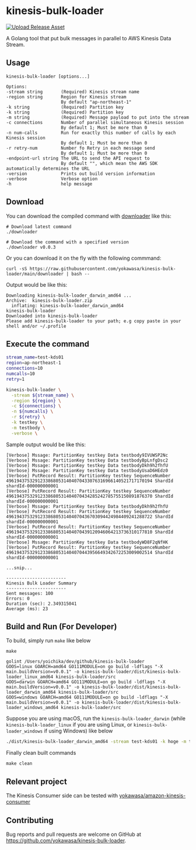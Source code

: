 # kinesis-bulk-loader

[![Upload Release Asset](https://github.com/yokawasa/kinesis-bulk-loader/actions/workflows/release.yml/badge.svg)](https://github.com/yokawasa/kinesis-bulk-loader/actions/workflows/release.yml)

A Golang tool that put bulk messages in parallel to AWS Kinesis Data Stream.

## Usage

```
kinesis-bulk-loader [options...]

Options:
-stream string       (Required) Kinesis stream name
-region string       Region for Kinesis stream
                     By default "ap-northeast-1"
-k string            (Required) Partition key
-k string            (Required) Partition key
-m string            (Required) Message payload to put into the stream
-c connections       Number of parallel simultaneous Kinesis session
                     By default 1; Must be more than 0
-n num-calls         Run for exactly this number of calls by each Kinesis session
                     By default 1; Must be more than 0
-r retry-num         Number fo Retry in each message send
                     By default 1; Must be more than 0
-endpoint-url string The URL to send the API request to
                     By default "", which mean the AWS SDK automatically determines the URL
-version             Prints out build version information
-verbose             Verbose option
-h                   help message
```

## Download

You can download the compiled command with [downloader](https://github.com/yokawasa/kinesis-bulk-loader/blob/main/downloader) like this:

```
# Download latest command
./downloader

# Download the command with a specified version
./downloader v0.0.3
```
Or you can download it on the fly with the following commmand:

```
curl -sS https://raw.githubusercontent.com/yokawasa/kinesis-bulk-loader/main/downloader | bash --
```


Output would be like this:
```
Downloading kinesis-bulk-loader_darwin_amd64 ...
Archive:  kinesis-bulk-loader.zip
  inflating: kinesis-bulk-loader_darwin_amd64
kinesis-bulk-loader
Downloaded into kinesis-bulk-loader
Please add kinesis-bulk-loader to your path; e.g copy paste in your shell and/or ~/.profile
```

## Execute the command

```bash
stream_name=test-kds01
region=ap-northeast-1
connections=10
numcalls=10
retry=1

kinesis-bulk-loader \
  -stream ${stream_name} \
  -region ${region} \
  -c ${connections} \
  -n ${numcalls} \
  -r ${retry} \
  -k testkey \
  -m testbody \
  -verbose \
```

Sample output would be like this:
```
[Verbose] Mssage: PartitionKey testkey Data testbody9IVUWSP2Nc
[Verbose] Mssage: PartitionKey testkey Data testbodyBpLnfgDsc2
[Verbose] Mssage: PartitionKey testkey Data testbodyDkh9h2fhfU
[Verbose] Mssage: PartitionKey testkey Data testbodyUsaD6HEdz0
[Verbose] PutRecord Result: PartitionKey testkey SequenceNumber 49619437532912338680531404070433076316966140521717170194 ShardId shardId-000000000001
[Verbose] PutRecord Result: PartitionKey testkey SequenceNumber 49619437532912338680531404070434285242785755150891876370 ShardId shardId-000000000001
[Verbose] Mssage: PartitionKey testkey Data testbodyDkh9h2fhfU
[Verbose] PutRecord Result: PartitionKey testkey SequenceNumber 49619437532912338680531404070436703094424984409241288722 ShardId shardId-000000000001
[Verbose] PutRecord Result: PartitionKey testkey SequenceNumber 49619437532912338680531404070439120946064213736310177810 ShardId shardId-000000000001
[Verbose] Mssage: PartitionKey testkey Data testbodyWD8F2qNfHK
[Verbose] PutRecord Result: PartitionKey testkey SequenceNumber 49619437532912338680531404070443956649342672253009002514 ShardId shardId-000000000001

...snip...

-----------------------
Kinesis Bulk Loader Summary
-----------------------
Sent messages: 100
Errors: 0
Duration (sec): 2.349315041
Average (ms): 23
```

## Build and Run (For Developer)

To build, simply run `make` like below
```
make

golint /Users/yoichika/dev/github/kinesis-bulk-loader
GOOS=linux GOARCH=amd64 GO111MODULE=on go build -ldflags "-X main.buildVersion=v0.0.1" -o kinesis-bulk-loader/dist/kinesis-bulk-loader_linux_amd64 kinesis-bulk-loader/src
GOOS=darwin GOARCH=amd64 GO111MODULE=on go build -ldflags "-X main.buildVersion=v0.0.1" -o kinesis-bulk-loader/dist/kinesis-bulk-loader_darwin_amd64 kinesis-bulk-loader/src
GOOS=windows GOARCH=amd64 GO111MODULE=on go build -ldflags "-X main.buildVersion=v0.0.1" -o kinesis-bulk-loader/dist/kinesis-bulk-loader_windows_amd64 kinesis-bulk-loader/src
```

Suppose you are using macOS, run the `kinesis-bulk-loader_darwin` (while `kinesis-bulk-loader_linux` if you are using Linux, or `kinesis-bulk-loader_windows` if using Windows) like below

```bash
./dist/kinesis-bulk-loader_darwin_amd64 -stream test-kds01 -k hoge -m test -c 10 -n 100 -verbose
```

Finally clean built commands

```
make clean
```

## Relevant project

The Kinesis Consumer side can be tested with [yokawasa/amazon-kinesis-consumer](https://github.com/yokawasa/amazon-kinesis-consumer)


## Contributing

Bug reports and pull requests are welcome on GitHub at https://github.com/yokawasa/kinesis-bulk-loader.
